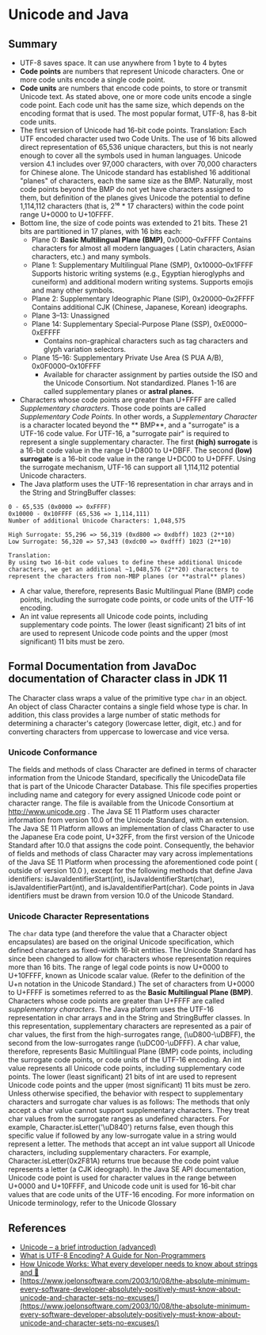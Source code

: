 # Unicode and Java

## Summary
- UTF-8 saves space. It can use anywhere from 1 byte to 4 bytes
- **Code points** are numbers that represent Unicode characters. One or more code units encode a single code point.
- **Code units** are numbers that encode code points, to store or transmit Unicode text. As stated above, one or more
  code units encode a single code point. Each code unit has the same size, which depends on the encoding format that is
  used. The most popular format, UTF-8, has 8-bit code units.
- The first version of Unicode had 16-bit code points. Translation: Each UTF encoded character used two Code Units. The
  use of 16 bits allowed direct representation of 65,536 unique characters, but this is not nearly enough to cover all
  the symbols used in human languages. Unicode version 4.1 includes over 97,000 characters, with over 70,000 characters
  for Chinese alone. The Unicode standard has established 16 additional "planes" of characters, each the same size as
  the BMP. Naturally, most code points beyond the BMP do not yet have characters assigned to them, but definition of the
  planes gives Unicode the potential to define 1,114,112 characters (that is, 2¹⁶ * 17 characters) within the code point
  range U+0000 to U+10FFFF.
- Bottom line, the size of code points was extended to 21 bits. These 21 bits are partitioned in 17 planes, with 16 bits
  each:
    + Plane 0: **Basic Multilingual Plane (BMP)**, 0x0000–0xFFFF Contains characters for almost all modern languages (
      Latin characters, Asian characters, etc.) and many symbols.
    + Plane 1: Supplementary Multilingual Plane (SMP), 0x10000–0x1FFFF Supports historic writing systems (e.g., Egyptian
      hieroglyphs and cuneiform) and additional modern writing systems. Supports emojis and many other symbols.
    + Plane 2: Supplementary Ideographic Plane (SIP), 0x20000–0x2FFFF Contains additional CJK (Chinese, Japanese,
      Korean) ideographs.
    + Plane 3–13: Unassigned
    + Plane 14: Supplementary Special-Purpose Plane (SSP), 0xE0000–0xEFFFF
        - Contains non-graphical characters such as tag characters and glyph variation selectors.
    + Plane 15–16: Supplementary Private Use Area (S PUA A/B), 0x0F0000–0x10FFFF
        - Available for character assignment by parties outside the ISO and the Unicode Consortium. Not standardized.
          Planes 1-16 are called supplementary planes or **astral planes.**
- Characters whose code points are greater than U+FFFF are called *Supplementary characters*. Those code points are
  called *Supplementary Code Points*. In other words, a *Supplementary Character* is a character located beyond the **
  BMP**, and a "surrogate" is a UTF-16 code value. For UTF-16, a "surrogate pair" is required to represent a single
  supplementary character. The first **(high) surrogate** is a 16-bit code value in the range U+D800 to U+DBFF. The
  second **(low) surrogate** is a 16-bit code value in the range U+DC00 to U+DFFF. Using the surrogate mechanism, UTF-16
  can support all 1,114,112 potential Unicode characters.
- The Java platform uses the UTF-16 representation in char arrays and in the String and StringBuffer classes:

```
0 - 65,535 (0x0000 => 0xFFFF)
0x10000 - 0x10FFFF (65,536 => 1,114,111)
Number of additional Unicode Characters: 1,048,575

High Surrogate: 55,296 => 56,319 (0xd800 => 0xdbff) 1023 (2**10)
Low Surrogate: 56,320 => 57,343 (0xdc00 => 0xdfff) 1023 (2**10)

Translation:
By using two 16-bit code values to define these additional Unicode characters, we get an additional ~1,048,576 (2**20) characters to represent the characters from non-MBP planes (or **astral** planes)
```

- A char value, therefore, represents Basic Multilingual Plane (BMP) code points, including the surrogate code points,
  or code units of the UTF-16 encoding.
- An int value represents all Unicode code points, including supplementary code points. The lower (least significant) 21
  bits of int are used to represent Unicode code points and the upper (most significant) 11 bits must be zero.

## Formal Documentation from JavaDoc documentation of Character class in JDK 11

The Character class wraps a value of the primitive type `char` in an object. An object of class Character contains a
single field whose type is char. In addition, this class provides a large number of static methods for determining a
character's category (lowercase letter, digit, etc.) and for converting characters from uppercase to lowercase and vice
versa.

### Unicode Conformance

The fields and methods of class Character are defined in terms of character information from the Unicode Standard,
specifically the UnicodeData file that is part of the Unicode Character Database. This file specifies properties
including name and category for every assigned Unicode code point or character range. The file is available from the
Unicode Consortium at http://www.unicode.org . The Java SE 11 Platform uses character information from version 10.0 of
the Unicode Standard, with an extension. The Java SE 11 Platform allows an implementation of class Character to use the
Japanese Era code point, U+32FF, from the first version of the Unicode Standard after 10.0 that assigns the code point.
Consequently, the behavior of fields and methods of class Character may vary across implementations of the Java SE 11
Platform when processing the aforementioned code point ( outside of version 10.0 ), except for the following methods
that define Java identifiers: isJavaIdentifierStart(int), isJavaIdentifierStart(char), isJavaIdentifierPart(int), and
isJavaIdentifierPart(char). Code points in Java identifiers must be drawn from version 10.0 of the Unicode Standard.

### Unicode Character Representations

The `char` data type (and therefore the value that a Character object encapsulates) are based on the original Unicode
specification, which defined characters as fixed-width 16-bit entities. The Unicode Standard has since been changed to
allow for characters whose representation requires more than 16 bits. The range of legal code points is now U+0000 to
U+10FFFF, known as Unicode scalar value. (Refer to the definition of the U+n notation in the Unicode Standard.)
The set of characters from U+0000 to U+FFFF is sometimes referred to as the **Basic Multilingual Plane (BMP)**.
Characters whose code points are greater than U+FFFF are called *supplementary characters*. The Java platform uses the
UTF-16 representation in char arrays and in the String and StringBuffer classes. In this representation, supplementary
characters are represented as a pair of char values, the first from the high-surrogates range, (\uD800-\uDBFF), the
second from the low-surrogates range (\uDC00-\uDFFF). A char value, therefore, represents Basic Multilingual Plane (BMP)
code points, including the surrogate code points, or code units of the UTF-16 encoding. An int value represents all
Unicode code points, including supplementary code points. The lower (least significant) 21 bits of int are used to
represent Unicode code points and the upper (most significant) 11 bits must be zero. Unless otherwise specified, the
behavior with respect to supplementary characters and surrogate char values is as follows:
The methods that only accept a char value cannot support supplementary characters. They treat char values from the
surrogate ranges as undefined characters. For example, Character.isLetter('\uD840') returns false, even though this
specific value if followed by any low-surrogate value in a string would represent a letter. The methods that accept an
int value support all Unicode characters, including supplementary characters. For example, Character.isLetter(0x2F81A)
returns true because the code point value represents a letter (a CJK ideograph). In the Java SE API documentation,
Unicode code point is used for character values in the range between U+0000 and U+10FFFF, and Unicode code unit is used
for 16-bit char values that are code units of the UTF-16 encoding. For more information on Unicode terminology, refer to
the Unicode Glossary

## References

- [Unicode – a brief introduction (advanced)](https://exploringjs.com/impatient-js/ch_unicode.html#:~:text=Code%20points%20are%20numbers%20that,encoding%20format%20that%20is%20used.)
- [What is UTF-8 Encoding? A Guide for Non-Programmers](https://blog.hubspot.com/website/what-is-utf-8)
- [How Unicode Works: What every developer needs to know about strings and 🦄](https://deliciousbrains.com/how-unicode-works/)
- [https://www.joelonsoftware.com/2003/10/08/the-absolute-minimum-every-software-developer-absolutely-positively-must-know-about-unicode-and-character-sets-no-excuses/](https://www.joelonsoftware.com/2003/10/08/the-absolute-minimum-every-software-developer-absolutely-positively-must-know-about-unicode-and-character-sets-no-excuses/)
